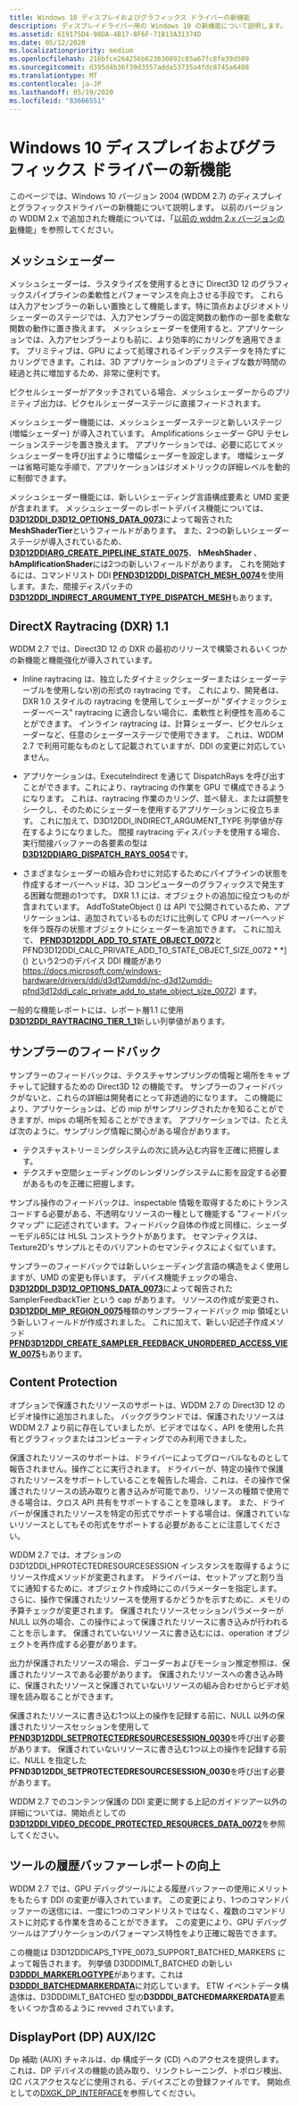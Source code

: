 ```yaml
---
title: Windows 10 ディスプレイおよびグラフィックス ドライバーの新機能
description: ディスプレイドライバー用の Windows 10 の新機能について説明します。
ms.assetid: 619175D4-98DA-4B17-8F6F-71B13A31374D
ms.date: 05/12/2020
ms.localizationpriority: medium
ms.openlocfilehash: 216bfce264256b623630892c85a67fc8fe39d509
ms.sourcegitcommit: d395d4b36f39d3557adda53735a4fdc8745a6408
ms.translationtype: MT
ms.contentlocale: ja-JP
ms.lasthandoff: 05/19/2020
ms.locfileid: "83666551"
---
```

# <a name="whats-new-for-windows-10-display-and-graphics-drivers"></a>Windows 10 ディスプレイおよびグラフィックス ドライバーの新機能

このページでは、Windows 10 バージョン 2004 (WDDM 2.7) のディスプレイとグラフィックスドライバーの新機能について説明します。 以前のバージョンの WDDM 2.x で追加された機能については、「[以前の wddm 2.x バージョンの新](what-s-new-for-prior-wddm-2-x-versions.md)機能」を参照してください。

## <a name="mesh-shaders"></a>メッシュシェーダー

メッシュシェーダーは、ラスタライズを使用するときに Direct3D 12 のグラフィックスパイプラインの柔軟性とパフォーマンスを向上させる手段です。 これらは入力アセンブラーの新しい置換として機能します。特に頂点およびジオメトリシェーダーのステージでは、入力アセンブラーの固定関数の動作の一部を柔軟な関数の動作に置き換えます。 メッシュシェーダーを使用すると、アプリケーションでは、入力アセンブラーよりも前に、より効率的にカリングを適用できます。 プリミティブは、GPU によって処理されるインデックスデータを持たずにカリングできます。これは、3D アプリケーションのプリミティブな数が時間の経過と共に増加するため、非常に便利です。

ピクセルシェーダーがアタッチされている場合、メッシュシェーダーからのプリミティブ出力は、ピクセルシェーダーステージに直接フィードされます。

メッシュシェーダー機能には、メッシュシェーダーステージと新しいステージ (増幅シェーダー) が導入されています。 Amplifications シェーダー GPU テセレーションステージを置き換えます。 アプリケーションでは、必要に応じてメッシュシェーダーを呼び出すように増幅シェーダーを設定します。 増幅シェーダーは省略可能な手順で、アプリケーションはジオメトリックの詳細レベルを動的に制御できます。

メッシュシェーダー機能には、新しいシェーディング言語構成要素と UMD 変更が含まれます。 メッシュシェーダーのレポートデバイス機能については、 [**D3D12DDI_D3D12_OPTIONS_DATA_0073**](https://docs.microsoft.com/windows-hardware/drivers/ddi/d3d12umddi/ns-d3d12umddi-d3d12ddi_d3d12_options_data_0073)によって報告された**MeshShaderTier**というフィールドがあります。 また、2つの新しいシェーダーステージが導入されているため、 [**D3D12DDIARG_CREATE_PIPELINE_STATE_0075**](https://docs.microsoft.com/windows-hardware/drivers/ddi/d3d12umddi/ns-d3d12umddi-d3d12ddiarg_create_pipeline_state_0075)、 **hMeshShader** 、 **hAmplificationShader**には2つの新しいフィールドがあります。 これを開始するには、コマンドリスト DDI [**PFND3D12DDI_DISPATCH_MESH_0074**](https://docs.microsoft.com/windows-hardware/drivers/ddi/d3d12umddi/nc-d3d12umddi-pfnd3d12ddi_dispatch_mesh_0074)を使用します。また、間接ディスパッチの[**D3D12DDI_INDIRECT_ARGUMENT_TYPE_DISPATCH_MESH**](https://docs.microsoft.com/windows-hardware/drivers/ddi/d3d12umddi/ne-d3d12umddi-d3d12ddi_indirect_argument_type)もあります。

## <a name="directx-raytracing-dxr-11"></a>DirectX Raytracing (DXR) 1.1

WDDM 2.7 では、Direct3D 12 の DXR の最初のリリースで構築されるいくつかの新機能と機能強化が導入されています。

- Inline raytracing は、独立したダイナミックシェーダーまたはシェーダーテーブルを使用しない別の形式の raytracing です。 これにより、開発者は、DXR 1.0 スタイルの raytracing を使用してシェーダーが "ダイナミックシェーダーベース" raytracing に適合しない場合に、柔軟性と利便性を高めることができます。 インライン raytracing は、計算シェーダー、ピクセルシェーダーなど、任意のシェーダーステージで使用できます。 これは、WDDM 2.7 で利用可能なものとして記載されていますが、DDI の変更に対応していません。

- アプリケーションは、ExecuteIndirect を通じて DispatchRays を呼び出すことができます。これにより、raytracing の作業を GPU で構成できるようになります。 これは、raytracing 作業のカリング、並べ替え、または調整をシークし、そのためにシェーダーを使用するアプリケーションに役立ちます。 これに加えて、D3D12DDI_INDIRECT_ARGUMENT_TYPE 列挙値が存在するようになりました。 間接 raytracing ディスパッチを使用する場合、実行間接バッファーの各要素の型は[**D3D12DDIARG_DISPATCH_RAYS_0054**](https://docs.microsoft.com/windows-hardware/drivers/ddi/d3d12umddi/ns-d3d12umddi-d3d12ddiarg_dispatch_rays_0054)です。

- さまざまなシェーダーの組み合わせに対応するためにパイプラインの状態を作成するオーバーヘッドは、3D コンピューターのグラフィックスで発生する困難な問題の1つです。 DXR 1.1 には、オブジェクトの追加に役立つものが含まれています。 AddToStateObject () は API で公開されているため、アプリケーションは、追加されているものだけに比例して CPU オーバーヘッドを伴う既存の状態オブジェクトにシェーダーを追加できます。 これに加えて、 [**PFND3D12DDI_ADD_TO_STATE_OBJECT_0072**](https://docs.microsoft.com/windows-hardware/drivers/ddi/d3d12umddi/nc-d3d12umddi-pfnd3d12ddi_add_to_state_object_0072)と PFND3D12DDI_CALC_PRIVATE_ADD_TO_STATE_OBJECT_SIZE_0072 * *] () という2つのデバイス DDI 機能があり https://docs.microsoft.com/windows-hardware/drivers/ddi/d3d12umddi/nc-d3d12umddi-pfnd3d12ddi_calc_private_add_to_state_object_size_0072) ます。

一般的な機能レポートには、レポート層1.1 に使用[**D3D12DDI_RAYTRACING_TIER_1_1**](https://docs.microsoft.com/windows-hardware/drivers/ddi/d3d12umddi/ne-d3d12umddi-d3d12ddi_raytracing_tier)新しい列挙値があります。

## <a name="sampler-feedback"></a>サンプラーのフィードバック

サンプラーのフィードバックは、テクスチャサンプリングの情報と場所をキャプチャして記録するための Direct3D 12 の機能です。 サンプラーのフィードバックがないと、これらの詳細は開発者にとって非透過的になります。 この機能により、アプリケーションは、どの mip がサンプリングされたかを知ることができますが、mips の場所を知ることができます。 アプリケーションでは、たとえば次のように、サンプリング情報に関心がある場合があります。

- テクスチャストリーミングシステムの次に読み込む内容を正確に把握します。
- テクスチャ空間シェーディングのレンダリングシステムに影を設定する必要があるものを正確に把握します。

サンプル操作のフィードバックは、inspectable 情報を取得するためにトランスコードする必要がある、不透明なリソースの一種として機能する "フィードバックマップ" に記述されています。フィードバック自体の作成と同様に、シェーダーモデル65には HLSL コンストラクトがあります。 セマンティクスは、Texture2D's サンプルとそのバリアントのセマンティクスによく似ています。

サンプラーのフィードバックでは新しいシェーディング言語の構造をよく使用しますが、UMD の変更も伴います。 デバイス機能チェックの場合、 [**D3D12DDI_D3D12_OPTIONS_DATA_0073**](https://docs.microsoft.com/windows-hardware/drivers/ddi/d3d12umddi/ns-d3d12umddi-d3d12ddi_d3d12_options_data_0073)によって報告された SamplerFeedbackTier という cap があります。 リソースの作成が変更され、 [**D3D12DDI_MIP_REGION_0075**](https://docs.microsoft.com/windows-hardware/drivers/ddi/d3d12umddi/ns-d3d12umddi-d3d12ddi_mip_region_0075)種類のサンプラーフィードバック mip 領域という新しいフィールドが作成されました。 これに加えて、新しい記述子作成メソッド[**PFND3D12DDI_CREATE_SAMPLER_FEEDBACK_UNORDERED_ACCESS_VIEW_0075**](https://docs.microsoft.com/windows-hardware/drivers/ddi/d3d12umddi/nc-d3d12umddi-pfnd3d12ddi_create_sampler_feedback_unordered_access_view_0075)もあります。

## <a name="content-protection"></a>Content Protection

オプションで保護されたリソースのサポートは、WDDM 2.7 の Direct3D 12 のビデオ操作に追加されました。 バックグラウンドでは、保護されたリソースは WDDM 2.7 より前に存在していましたが、ビデオではなく、API を使用した共有とグラフィックまたはコンピューティングでのみ利用できました。

保護されたリソースのサポートは、ドライバーによってグローバルなものとして報告されません。操作ごとに実行されます。 ドライバーが、特定の操作で保護されたリソースをサポートしていることを報告した場合、これは、その操作で保護されたリソースの読み取りと書き込みが可能であり、リソースの種類で使用できる場合は、クロス API 共有をサポートすることを意味します。 また、ドライバーが保護されたリソースを特定の形式でサポートする場合は、保護されていないリソースとしてもその形式をサポートする必要があることに注意してください。

WDDM 2.7 では、オプションの D3D12DDI_HPROTECTEDRESOURCESESSION インスタンスを取得するようにリソース作成メソッドが変更されます。 ドライバーは、セットアップと割り当てに通知するために、オブジェクト作成時にこのパラメーターを指定します。 さらに、操作で保護されたリソースを使用するかどうかを示すために、メモリの予算チェックが変更されます。 保護されたリソースセッションパラメーターが NULL 以外の場合、この操作によって保護されたリソースに書き込みが行われることを示します。 保護されていないリソースに書き込むには、operation オブジェクトを再作成する必要があります。

出力が保護されたリソースの場合、デコーダーおよびモーション推定参照は、保護されたリソースである必要があります。 保護されたリソースへの書き込み時に、保護されたリソースと保護されていないリソースの組み合わせからビデオ処理を読み取ることができます。

保護されたリソースに書き込む1つ以上の操作を記録する前に、NULL 以外の保護されたリソースセッションを使用して[**PFND3D12DDI_SETPROTECTEDRESOURCESESSION_0030**](https://docs.microsoft.com/windows-hardware/drivers/ddi/d3d12umddi/nc-d3d12umddi-pfnd3d12ddi_setprotectedresourcesession_0030)を呼び出す必要があります。 保護されていないリソースに書き込む1つ以上の操作を記録する前に、NULL を指定した**PFND3D12DDI_SETPROTECTEDRESOURCESESSION_0030**を呼び出す必要があります。

WDDM 2.7 でのコンテンツ保護の DDI 変更に関する上記のガイドツアー以外の詳細については、開始点としての[**D3D12DDI_VIDEO_DECODE_PROTECTED_RESOURCES_DATA_0072**](https://docs.microsoft.com/windows-hardware/drivers/ddi/d3d12umddi/ns-d3d12umddi-d3d12ddi_video_decode_protected_resources_data_0072)を参照してください。

## <a name="improved-history-buffer-reporting-for-tools"></a>ツールの履歴バッファーレポートの向上

WDDM 2.7 では、GPU デバッグツールによる履歴バッファーの使用にメリットをもたらす DDI の変更が導入されています。 この変更により、1つのコマンドバッファーの送信には、一度に1つのコマンドリストではなく、複数のコマンドリストに対応する作業を含めることができます。 この変更により、GPU デバッグツールはアプリケーションのパフォーマンス特性をより正確に報告できます。

この機能は D3D12DDICAPS_TYPE_0073_SUPPORT_BATCHED_MARKERS によって報告されます。 列挙値 D3DDDIMLT_BATCHED の新しい[**D3DDDI_MARKERLOGTYPE**](https://docs.microsoft.com/windows-hardware/drivers/ddi/d3dumddi/ne-d3dumddi-d3dddi_markerlogtype)があります。これは[**D3DDDI_BATCHEDMARKERDATA**](https://docs.microsoft.com/windows-hardware/drivers/ddi/d3dumddi/ns-d3dumddi-d3dddi_batchedmarkerdata)に対応しています。 ETW イベントデータ構造体は、D3DDDIMLT_BATCHED 型の**D3DDDI_BATCHEDMARKERDATA**要素をいくつか含めるように revved されています。

## <a name="displayport-dp-auxi2c"></a>DisplayPort (DP) AUX/I2C

Dp 補助 (AUX) チャネルは、dp 構成データ (CD) へのアクセスを提供します。これは、DP デバイスの機能の読み取り、リンクトレーニング、トポロジ検出、I2C バスアクセスなどに使用される、デバイスごとの登録ファイルです。 開始点としての[DXGK_DP_INTERFACE](https://docs.microsoft.com/windows-hardware/drivers/ddi/dispmprt/ns-dispmprt-dxgk_dp_interface)を参照してください。
